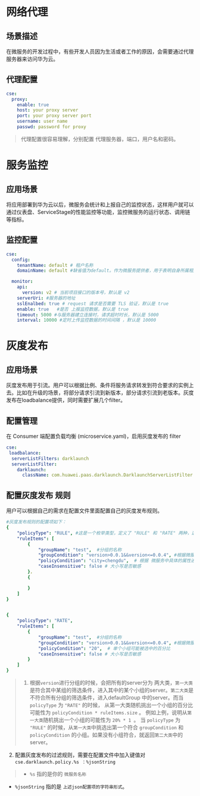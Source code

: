 # 网络代理

## 场景描述

在微服务的开发过程中，有些开发人员因为生活或者工作的原因，会需要通过代理服务器来访问华为云。

## 代理配置

```yaml
cse:
  proxy:
    enable: true
    host: your proxy server
    port: your proxy server port
    username: user name
    passwd: password for proxy
```

> 代理配置很容易理解，分别配置 代理服务器，端口，用户名和密码。

# 服务监控

## 应用场景

将应用部署到华为云以后，微服务会统计和上报自己的监控状态，这样用户就可以通过仪表盘、ServiceStage的性能监控等功能，监控微服务的运行状态、调用链等指标。

## 监控配置

```yaml
cse:
  config:
    tenantName: default # 租户名称
    domainName: default #缺省值为default。作为微服务提供者，用于表明自身所属租户信息。微服务在发现实例的时候，只能被相同租户下的消费者发现。

  monitor:
    api:
      version: v2 # 当前项目接口的版本号，默认是 v2
    serverUri: #服务器的地址
    sslEnalbed: true # request 请求是否需要 TLS 验证，默认是 true
    enable: true   #是否 上报监控数据，默认是 true
    timeout: 5000 #与服务器建立连接时，请求超时时长，默认是 5000
    interval: 10000 #定时上传监控数据的时间间隔 ，默认是 10000
```

# 灰度发布

## 应用场景

灰度发布用于引流。用户可以根据比例、条件将服务请求转发到符合要求的实例上去。比如在升级的场景，将部分请求引流到新版本，部分请求引流到老版本。灰度发布在loadbalance提供，同时需要扩展几个filter。

## 配置管理

在 Consumer 端配置负载均衡 (microservice.yaml)，启用灰度发布的 filter
```yaml
cse:
 loadbalance:
  serverListFilters: darklaunch
  serverListFilter:
    darklaunch:
      className: com.huawei.paas.darklaunch.DarklaunchServerListFilter
```
## 配置灰度发布 规则

用户可以根据自己的需求在配置文件里面配置自己的灰度发布规则。
```yaml
#灰度发布规则的配置项如下：
{
    "policyType": "RULE", #这是一个枚举类型，定义了 "RULE" 和 "RATE" 两种，这个配置项决定了 如何对 ruleItems 中的规则进行解析
    "ruleItems": [
        {
            "groupName": "test",  #分组的名称
            "groupCondition": "version>0.0.1&&version<=0.0.4", #根据微服务的 version进行筛选
            "policyCondition": "city=chengdu",  # 根据 微服务中具体的属性进行筛选
            "caseInsensitive": false # 大小写是否敏感
        }，
        {

        }
    ]
}


{
    "policyType": "RATE",
    "ruleItems": [
        {
            "groupName": "test",  #分组的名称
            "groupCondition": "version>0.0.1&&version<=0.0.4", #根据微服务的 version进行筛选
            "policyCondition": "20",  # 单个小组可能被选中的百分比
            "caseInsensitive": false # 大小写是否敏感
        }
    ]
}

```
> 1. 根据`version`进行分组的时候，会把所有的server分为 两大类，`第一大类`是符合其中某组的筛选条件，进入其中的某个小组的server。`第二大类`是不符合所有分组的筛选条件，进入defaultGroup 中的server。而当 `policyType` 为 `"RATE"` 的时候， 从第一大类随机挑出一个小组的百分比可能性为 `policyCondition * ruleItems.size` 。 例如上例，说明从`第一大类`随机挑出一个小组的可能性为 `20% * 1 `。 当 `policyType` 为 `"RULE"` 的时候，从`第一大类`中挑选出第一个符合 `groupCondition` 和 `policyCondition` 的小组。如果没有小组符合，就返回`第二大类`中的server。
2. 配置灰度发布的过滤规则，需要在配置文件中加入键值对`cse.darklaunch.policy.%s ：%jsonString`

>- `%s` 指的是你的 `微服务名称`
- `%jsonString` 指的是 `上述json配置项的字符串形式`。
